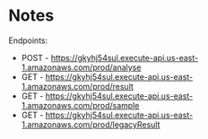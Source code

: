# Notes

Endpoints:

* POST - https://gkyhj54sul.execute-api.us-east-1.amazonaws.com/prod/analyse
* GET - https://gkyhj54sul.execute-api.us-east-1.amazonaws.com/prod/result
* GET - https://gkyhj54sul.execute-api.us-east-1.amazonaws.com/prod/sample
* GET - https://gkyhj54sul.execute-api.us-east-1.amazonaws.com/prod/legacyResult
